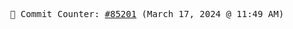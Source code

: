 <p align="center">
    <samp>
        📮 Commit Counter: <a href="https://github.com/Javascript-void0/Javascript-void0/commits/main">#85201</a> (March 17, 2024 @ 11:49 AM)
    </samp>
</p>